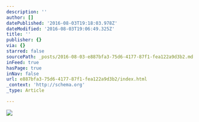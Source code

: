 ```yaml
---
description: ''
author: []
datePublished: '2016-08-03T19:18:03.978Z'
dateModified: '2016-08-03T19:06:49.325Z'
title: ''
publisher: {}
via: {}
starred: false
sourcePath: _posts/2016-08-03-e887bfa3-75d6-4177-87f1-fea122a9d3b2.md
inFeed: true
hasPage: true
inNav: false
url: e887bfa3-75d6-4177-87f1-fea122a9d3b2/index.html
_context: 'http://schema.org'
_type: Article

---
```

![](https://the-grid-user-content.s3-us-west-2.amazonaws.com/5088d2ef-47b2-4fd8-afce-a59fa2a7e4ab.png)
